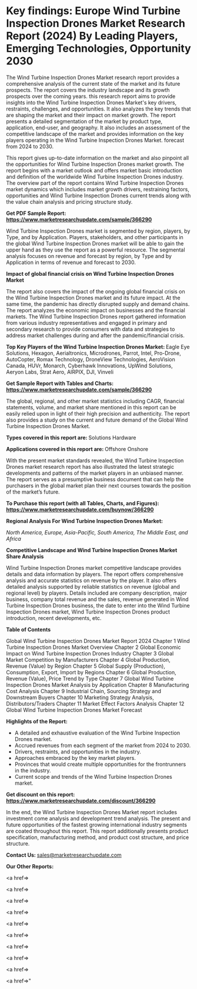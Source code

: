 # Key findings: Europe Wind Turbine Inspection Drones Market Research Report (2024) By Leading Players, Emerging Technologies, Opportunity 2030

The Wind Turbine Inspection Drones Market research report provides a comprehensive analysis of the current state of the market and its future prospects. The report covers the industry landscape and its growth prospects over the coming years. this research report aims to provide insights into the Wind Turbine Inspection Drones Market's key drivers, restraints, challenges, and opportunities. It also analyzes the key trends that are shaping the market and their impact on market growth. The report presents a detailed segmentation of the market by product type, application, end-user, and geography. It also includes an assessment of the competitive landscape of the market and provides information on the key players operating in the Wind Turbine Inspection Drones Market. forecast from 2024 to 2030.

This report gives up-to-date information on the market and also pinpoint all the opportunities for Wind Turbine Inspection Drones market growth. The report begins with a market outlook and offers market basic introduction and definition of the worldwide Wind Turbine Inspection Drones industry. The overview part of the report contains Wind Turbine Inspection Drones market dynamics which includes market growth drivers, restraining factors, opportunities and Wind Turbine Inspection Drones current trends along with the value chain analysis and pricing structure study.

<strong><b>Get PDF Sample Report: <a href=https://www.marketresearchupdate.com/sample/366290>https://www.marketresearchupdate.com/sample/366290</a></b></strong>

Wind Turbine Inspection Drones market is segmented by region, players, by Type, and by Application. Players, stakeholders, and other participants in the global Wind Turbine Inspection Drones market will be able to gain the upper hand as they use the report as a powerful resource. The segmental analysis focuses on revenue and forecast by region, by Type and by Application in terms of revenue and forecast to 2030.

<strong><b>Impact of global financial crisis on Wind Turbine Inspection Drones Market</b></strong>

The report also covers the impact of the ongoing global financial crisis on the Wind Turbine Inspection Drones market and its future impact. At the same time, the pandemic has directly disrupted supply and demand chains. The report analyzes the economic impact on businesses and the financial markets. The Wind Turbine Inspection Drones report gathered information from various industry representatives and engaged in primary and secondary research to provide consumers with data and strategies to address market challenges during and after the pandemic/financial crisis.

<strong><b>Top Key Players of the Wind Turbine Inspection Drones Market:
</b></strong>Eagle Eye Solutions, Hexagon, Aerialtronics, Microdrones, Parrot, Intel, Pro-Drone, AutoCopter, Romax Technology, DroneView Technologies, AeroVision Canada, HUVr, Monarch, Cyberhawk Innovations, UpWind Solutions, Aeryon Labs, Strat Aero, AIRPIX, DJI, Vinveli<strong><b>
</b></strong>

<strong><b>Get Sample Report with Tables and Charts: <a href=https://www.marketresearchupdate.com/sample/366290>https://www.marketresearchupdate.com/sample/366290</a></b></strong>

The global, regional, and other market statistics including CAGR, financial statements, volume, and market share mentioned in this report can be easily relied upon in light of their high precision and authenticity. The report also provides a study on the current and future demand of the Global Wind Turbine Inspection Drones Market.

<strong><b>Types covered in this report are:
</b></strong>Solutions
Hardware<strong><b>
</b></strong>

<strong><b>Applications covered in this report are:
</b></strong>Offshore
Onshore<strong><b>
</b></strong>

With the present market standards revealed, the Wind Turbine Inspection Drones market research report has also illustrated the latest strategic developments and patterns of the market players in an unbiased manner. The report serves as a presumptive business document that can help the purchasers in the global market plan their next courses towards the position of the market’s future.

<strong><b>To Purchase this report (with all Tables, Charts, and Figures): <a href=https://www.marketresearchupdate.com/buynow/366290>https://www.marketresearchupdate.com/buynow/366290</a></b></strong>

<strong><b>Regional Analysis For Wind Turbine Inspection Drones Market:</b></strong>

<em><i>North America, Europe, Asia-Pacific, South America, The Middle East, and Africa</i></em>

<strong><b>Competitive Landscape and Wind Turbine Inspection Drones Market Share Analysis</b></strong>

Wind Turbine Inspection Drones market competitive landscape provides details and data information by players. The report offers comprehensive analysis and accurate statistics on revenue by the player. It also offers detailed analysis supported by reliable statistics on revenue (global and regional level) by players. Details included are company description, major business, company total revenue and the sales, revenue generated in Wind Turbine Inspection Drones business, the date to enter into the Wind Turbine Inspection Drones market, Wind Turbine Inspection Drones product introduction, recent developments, etc.

<strong><b>Table of Contents</b></strong>

Global Wind Turbine Inspection Drones Market Report 2024
Chapter 1 Wind Turbine Inspection Drones Market Overview
Chapter 2 Global Economic Impact on Wind Turbine Inspection Drones Industry
Chapter 3 Global Market Competition by Manufacturers
Chapter 4 Global Production, Revenue (Value) by Region
Chapter 5 Global Supply (Production), Consumption, Export, Import by Regions
Chapter 6 Global Production, Revenue (Value), Price Trend by Type
Chapter 7 Global Wind Turbine Inspection Drones Market Analysis by Application
Chapter 8 Manufacturing Cost Analysis
Chapter 9 Industrial Chain, Sourcing Strategy and Downstream Buyers
Chapter 10 Marketing Strategy Analysis, Distributors/Traders
Chapter 11 Market Effect Factors Analysis
Chapter 12 Global Wind Turbine Inspection Drones Market Forecast

<strong><b>Highlights of the Report:</b></strong>

- A detailed and exhaustive evaluation of the Wind Turbine Inspection Drones market.
- Accrued revenues from each segment of the market from 2024 to 2030.
- Drivers, restraints, and opportunities in the industry.
- Approaches embraced by the key market players.
- Provinces that would create multiple opportunities for the frontrunners in the industry.
- Current scope and trends of the Wind Turbine Inspection Drones market.

<strong><b>Get discount on this report: <a href=https://www.marketresearchupdate.com/discount/366290>https://www.marketresearchupdate.com/discount/366290</a></b></strong>

In the end, the Wind Turbine Inspection Drones Market report includes investment come analysis and development trend analysis. The present and future opportunities of the fastest growing international industry segments are coated throughout this report. This report additionally presents product specification, manufacturing method, and product cost structure, and price structure.

<strong><b>Contact Us:
</b></strong>sales@marketresearchupdate.com

<strong>Our Other Reports:</strong>

<a href=></a>

<a href=></a>

<a href=></a>

<a href=></a>

<a href=></a>

<a href=></a>

<a href=></a>

<a href=></a>

<a href=></a>

<a href=></a>"
